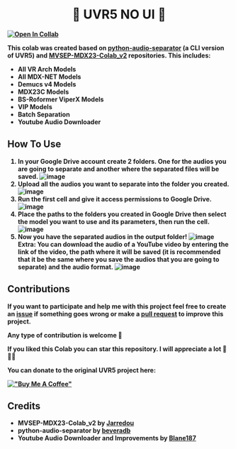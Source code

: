 <h1 align="center"><b> 🎵 UVR5 NO UI 🎵 <b></h1>

[![Open In Collab](https://img.shields.io/badge/google_colab-F9AB00?style=flat-square&logo=googlecolab&logoColor=white)](https://colab.research.google.com/github/Eddycrack864/UVR5-NO-UI/blob/main/UVR5_NO_UI.ipynb)

This colab was created based on [python-audio-separator](https://github.com/karaokenerds/python-audio-separator) (a CLI version of UVR5) and [MVSEP-MDX23-Colab_v2](https://github.com/jarredou/MVSEP-MDX23-Colab_v2) repositories. This includes:
* All VR Arch Models
* All MDX-NET Models
* Demucs v4 Models
* MDX23C Models
* BS-Roformer ViperX Models
* VIP Models
* Batch Separation
* Youtube Audio Downloader

## How To Use
1. In your Google Drive account create 2 folders. One for the audios you are going to separate and another where the separated files will be saved.
![image](https://github.com/Eddycrack864/UVR5-NO-UI/assets/89285504/849a1559-3993-419e-a148-f22d25df6ca7)
2. Upload all the audios you want to separate into the folder you created.
![image](https://github.com/Eddycrack864/UVR5-NO-UI/assets/89285504/65e74764-a40e-41e2-b89a-971e78b0c552)
3. Run the first cell and give it access permissions to Google Drive.
![image](https://github.com/Eddycrack864/UVR5-NO-UI/assets/89285504/4fa0da23-78f5-4369-a7a6-df73c0cba919)
4. Place the paths to the folders you created in Google Drive then select the model you want to use and its parameters, then run the cell.
![image](https://github.com/Eddycrack864/UVR5-NO-UI/assets/89285504/aba483bc-6d1f-4817-8b04-1dfe65624d01)
5. Now you have the separated audios in the output folder!
![image](https://github.com/Eddycrack864/UVR5-NO-UI/assets/89285504/4f70b567-bfc6-4bb8-ad23-288fab12a8c4)
**Extra:**
You can download the audio of a YouTube video by entering the link of the video, the path where it will be saved (it is recommended that it be the same where you save the audios that you are going to separate) and the audio format.
![image](https://github.com/Eddycrack864/UVR5-NO-UI/assets/89285504/960d9444-e29e-4523-aeac-e1f370da0250)


## Contributions
If you want to participate and help me with this project feel free to create an [issue](https://github.com/Eddycrack864/UVR5-NO-UI/issues) if something goes wrong or make a [pull request](https://github.com/Eddycrack864/UVR5-NO-UI/pulls) to improve this project.

Any type of contribution is welcome 💖

If you liked this Colab you can star this repository. I will appreciate a lot 💖💖💖

You can donate to the original UVR5 project here:

[!["Buy Me A Coffee"](https://www.buymeacoffee.com/assets/img/custom_images/orange_img.png)](https://www.buymeacoffee.com/uvr5)

## Credits
* MVSEP-MDX23-Colab_v2 by [Jarredou](https://github.com/jarredou)
* python-audio-separator by [beveradb](https://github.com/beveradb)
* Youtube Audio Downloader and Improvements by [Blane187](https://github.com/Blane187)
